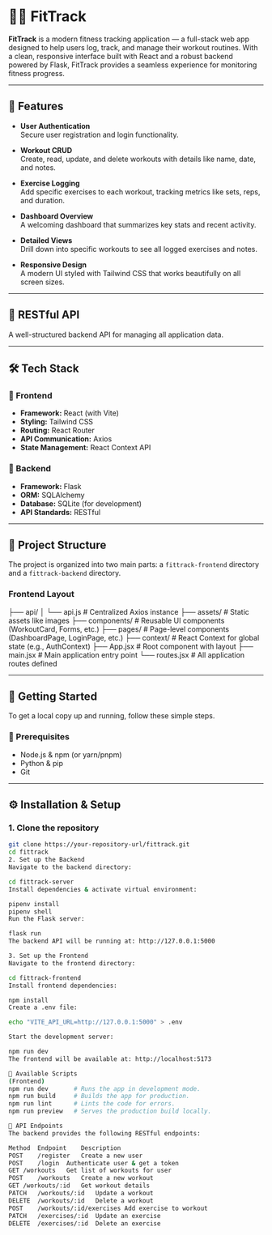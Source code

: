 # 🏋️‍♀️ FitTrack

**FitTrack** is a modern fitness tracking application — a full-stack web app designed to help users log, track, and manage their workout routines. With a clean, responsive interface built with React and a robust backend powered by Flask, FitTrack provides a seamless experience for monitoring fitness progress.

---

## 🚀 Features

- **User Authentication**  
  Secure user registration and login functionality.

- **Workout CRUD**  
  Create, read, update, and delete workouts with details like name, date, and notes.

- **Exercise Logging**  
  Add specific exercises to each workout, tracking metrics like sets, reps, and duration.

- **Dashboard Overview**  
  A welcoming dashboard that summarizes key stats and recent activity.

- **Detailed Views**  
  Drill down into specific workouts to see all logged exercises and notes.

- **Responsive Design**  
  A modern UI styled with Tailwind CSS that works beautifully on all screen sizes.

---

## 🧠 RESTful API

A well-structured backend API for managing all application data.

---

## 🛠 Tech Stack

### 🔹 Frontend
- **Framework:** React (with Vite)  
- **Styling:** Tailwind CSS  
- **Routing:** React Router  
- **API Communication:** Axios  
- **State Management:** React Context API  

### 🔸 Backend
- **Framework:** Flask  
- **ORM:** SQLAlchemy  
- **Database:** SQLite (for development)  
- **API Standards:** RESTful  

---

## 📁 Project Structure

The project is organized into two main parts: a `fittrack-frontend` directory and a `fittrack-backend` directory.

### Frontend Layout

├── api/
│ └── api.js # Centralized Axios instance
├── assets/ # Static assets like images
├── components/ # Reusable UI components (WorkoutCard, Forms, etc.)
├── pages/ # Page-level components (DashboardPage, LoginPage, etc.)
├── context/ # React Context for global state (e.g., AuthContext)
├── App.jsx # Root component with layout
├── main.jsx # Main application entry point
└── routes.jsx # All application routes defined

---

## 🧰 Getting Started

To get a local copy up and running, follow these simple steps.

### 🔧 Prerequisites
- Node.js & npm (or yarn/pnpm)
- Python & pip
- Git

---

## ⚙️ Installation & Setup

### 1. Clone the repository

```bash
git clone https://your-repository-url/fittrack.git
cd fittrack
2. Set up the Backend
Navigate to the backend directory:

cd fittrack-server
Install dependencies & activate virtual environment:

pipenv install
pipenv shell
Run the Flask server:

flask run
The backend API will be running at: http://127.0.0.1:5000

3. Set up the Frontend
Navigate to the frontend directory:

cd fittrack-frontend
Install frontend dependencies:

npm install
Create a .env file:

echo "VITE_API_URL=http://127.0.0.1:5000" > .env

Start the development server:

npm run dev
The frontend will be available at: http://localhost:5173

📜 Available Scripts
(Frontend)
npm run dev       # Runs the app in development mode.
npm run build     # Builds the app for production.
npm run lint      # Lints the code for errors.
npm run preview   # Serves the production build locally.

🔌 API Endpoints
The backend provides the following RESTful endpoints:

Method	Endpoint	Description
POST	/register	Create a new user
POST	/login	Authenticate user & get a token
GET	/workouts	Get list of workouts for user
POST	/workouts	Create a new workout
GET	/workouts/:id	Get workout details
PATCH	/workouts/:id	Update a workout
DELETE	/workouts/:id	Delete a workout
POST	/workouts/:id/exercises	Add exercise to workout
PATCH	/exercises/:id	Update an exercise
DELETE	/exercises/:id	Delete an exercise